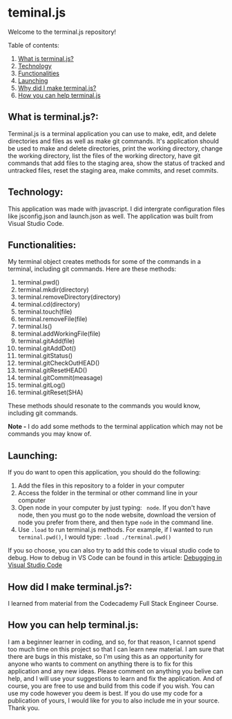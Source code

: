 # teminal.js

Welcome to the terminal.js repository!

Table of contents:
  1. [What is terminal.js?](#What-is-terminal.js?:)
  2. [Technology](#Technology:)
  3. [Functionalities](#Functionalities:)
  4. [Launching](#Launching:)
  5. [Why did I make terminal.js?](#Why-did-I-make-terminal.js?:)
  6. [How you can help terminal.js](#How-you-can-help-terminal.js:)

## What is terminal.js?:

Terminal.js is a terminal application you can use to make, edit, and delete directories and files as well as make git commands. 
It's application should be used to make and delete directories, print the working directory, change the working directory, list the files of the working directory, have git commands that add files to the staging area, show the status of tracked and untracked files, reset the staging area, make commits, and reset commits. 

## Technology:
This application was made with javascript. I did intergrate configuration files like jsconfig.json and launch.json as well. The application was built from Visual Studio Code.

## Functionalities:
My terminal object creates methods for some of the commands in a terminal, including git commands. Here are these methods:

1. terminal.pwd()
2. terminal.mkdir(directory)
3. terminal.removeDirectory(directory)
4. terminal.cd(directory)
5. terminal.touch(file)
6. terminal.removeFile(file)
7. terminal.ls()
8. terminal.addWorkingFile(file)
9. terminal.gitAdd(file)
10. terminal.gitAddDot()
11. terminal.gitStatus()
12. terminal.gitCheckOutHEAD()
13. terminal.gitResetHEAD()
14. terminal.gitCommit(measage)
15. terminal.gitLog()
16. terminal.gitReset(SHA)

These methods should resonate to the commands you would know, including git commands.

**Note -** I do add some methods to the terminal application which may not be commands you may know of.

## Launching:

If you do want to open this application, you should do the following:
1. Add the files in this repository to a folder in your computer
2. Access the folder in the terminal or other command line in your computer
3. Open node in your computer by just typing:
` node`. If you don't have node, then you must go to the node website, download the version of node you prefer from there, and then type `node` in the command     line.
4. Use `.load` to run terminal.js methods. For example, if I wanted to run `terminal.pwd()`, I would type:
`.load ./terminal.pwd()`

If you so choose, you can also try to add this code to visual studio code to debug. How  to debug in VS Code can be found in this article:
[Debugging in Visual Studio Code](https://code.visualstudio.com/docs/editor/debugging)

## How did I make terminal.js?:
I learned from material from the Codecademy Full Stack Engineer Course. 

## How you can help terminal.js:
I am a beginner learner in coding, and so, for that reason, I cannot spend too much time on this project so that I can learn new material. I am sure that there are bugs in this mistake, so I'm using this as an opportunity for anyone who wants to comment on anything there is to fix for this application and any new ideas. Please comment on anything you belive can help, and I will use your suggestions to learn and fix the application. And of course, you are free to use and build from this code if you wish. You can use my code however you deem is best. If you do use my code for a publication of yours, I would like for you to also include me in your source.
Thank you.
